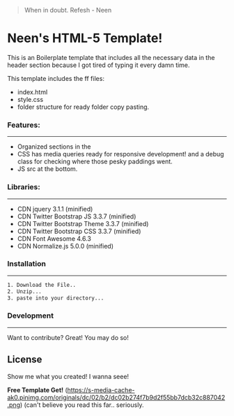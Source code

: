 > When in doubt. Refesh
> \- Neen

# Neen's HTML-5 Template!

This is an Boilerplate template that includes all the necessary data in the header section because I got tired of typing it every damn time.

This template includes the ff files:

  - index.html
  - style.css
  - folder structure for ready folder copy pasting.

### Features:
----
 - Organized sections in the <head>
 - CSS has media queries ready for responsive development!  and a debug class for checking where those pesky paddings went. 
 - JS src at the bottom. 

### Libraries:
----
- CDN jquery 3.1.1 (minified)
- CDN Twitter Bootstrap JS 3.3.7 (minified)
- CDN Twitter Bootstrap Theme 3.3.7 (minified)
- CDN Twitter Bootstrap CSS 3.3.7 (minified)
- CDN Font Awesome 4.6.3
- CDN Normalize.js 5.0.0 (minified)

### Installation
----
```sh
1. Download the File..
2. Unzip...
3. paste into your directory...
```
### Development
----
Want to contribute? Great! You may do so!

License
----
Show me what you created! I wanna seee!


**Free Template Get!**
(https://s-media-cache-ak0.pinimg.com/originals/dc/02/b2/dc02b274f7b9d2f55bb7dcb32c887042.png)
(can't believe you read this far.. seriously.
